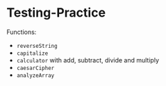 # Testing-Practice
Functions:
- `reverseString`
- `capitalize`
- `calculator` with add, subtract, divide and multiply
- `caesarCipher`
- `analyzeArray`
